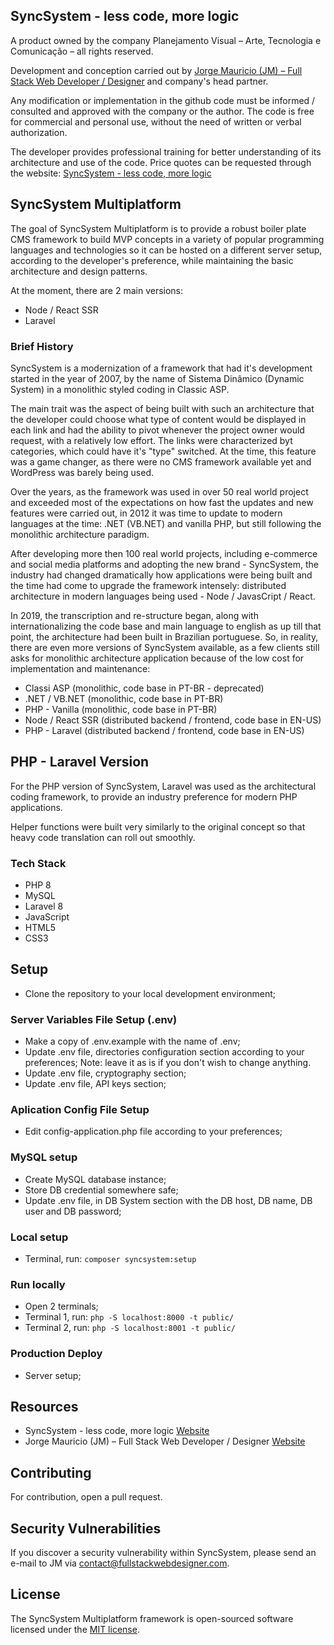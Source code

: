 ## SyncSystem - less code, more logic
A product owned by the company Planejamento Visual – Arte, Tecnologia e Comunicação – all rights reserved.

Development and conception carried out by [Jorge Mauricio (JM) – Full Stack Web Developer / Designer](https://www.fullstackwebdesigner.com) and company's head partner.

Any modification or implementation in the github code must be informed / consulted and approved with the company or the author.
The code is free for commercial and personal use, without the need of written or verbal authorization.

The developer provides professional training for better understanding of its architecture and use of the code.
Price quotes can be requested through the website: [SyncSystem - less code, more logic](https://www.syncsystem.com)

## SyncSystem Multiplatform
The goal of SyncSystem Multiplatform is to provide a robust boiler plate CMS framework to build MVP concepts in a variety of popular programming languages and technologies so it can be hosted on a different server setup, according to the developer's preference, while maintaining the basic architecture and design patterns.

At the moment, there are 2 main versions:
- Node / React SSR
- Laravel

### Brief History
SyncSystem is a modernization of a framework that had it's development started in the year of 2007, by the name of Sistema Dinâmico (Dynamic System) in a monolithic styled coding in Classic ASP.

The main trait was the aspect of being built with such an architecture that the developer could choose what type of content would be displayed in each link and had the ability to pivot whenever the project owner would request, with a relatively low effort. The links were characterized byt categories, which could have it's "type" switched. At the time, this feature was a game changer, as there were no CMS framework available yet and WordPress was barely being used.

Over the years, as the framework was used in over 50 real world project and exceeded most of the expectations on how fast the updates and new features were carried out, in 2012 it was time to update to modern languages at the time: .NET (VB.NET) and vanilla PHP, but still following the monolithic architecture paradigm.

After developing more then 100 real world projects, including e-commerce and social media platforms and adopting the new brand - SyncSystem, the industry had changed dramatically how applications were being built and the time had come to upgrade the framework intensely: distributed architecture in modern languages being used - Node / JavasCript / React.

In 2019, the transcription and re-structure began, along with internationalizing the code base and main language to english as up till that point, the architecture had been built in Brazilian portuguese. So, in reality, there are even more versions of SyncSystem available, as a few clients still asks for monolithic architecture application because of the low cost for implementation and maintenance:
- Classi ASP (monolithic, code base in PT-BR - deprecated)
- .NET / VB.NET (monolithic, code base in PT-BR)
- PHP - Vanilla (monolithic, code base in PT-BR)
- Node / React SSR (distributed backend / frontend, code base in EN-US)
- PHP - Laravel (distributed backend / frontend, code base in EN-US)

## PHP - Laravel Version
For the PHP version of SyncSystem, Laravel  was used as the architectural coding framework, to provide an industry preference for modern PHP applications.

Helper functions were built very similarly to the original concept so that heavy code translation can roll out smoothly.

### Tech Stack
- PHP 8
- MySQL
- Laravel 8
- JavaScript
- HTML5
- CSS3

## Setup
- Clone the repository to your local development environment;

### Server Variables File Setup (.env)
- Make a copy of .env.example with the name of .env;
- Update .env file, directories configuration section according to your preferences;
Note: leave it as is if you don't wish to change anything.
- Update .env file, cryptography section;
- Update .env file, API keys section;

### Aplication Config File Setup
- Edit config-application.php file according to your preferences;

### MySQL setup
- Create MySQL database instance;
- Store DB credential somewhere safe;
- Update .env file, in DB System section with the DB host, DB name, DB user and DB password;

### Local setup
- Terminal, run: `composer syncsystem:setup`

### Run locally
- Open 2 terminals;
- Terminal 1, run: `php -S localhost:8000 -t public/`
- Terminal 2, run: `php -S localhost:8001 -t public/`

### Production Deploy
- Server setup;

## Resources
- SyncSystem - less code, more logic [Website](https://www.syncsystem.com.br)
- Jorge Mauricio (JM) – Full Stack Web Developer / Designer [Website](https://www.fullstackwebdesigner.com)

## Contributing

For contribution, open a pull request.

## Security Vulnerabilities

If you discover a security vulnerability within SyncSystem, please send an e-mail to JM via [contact@fullstackwebdesigner.com](mailto:contact@fullstackwebdesigner.com).

## License

The SyncSystem Multiplatform framework is open-sourced software licensed under the [MIT license](https://opensource.org/licenses/MIT).
